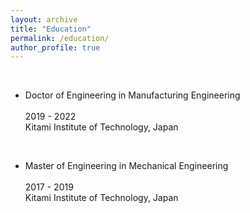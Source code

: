 ```yaml
---
layout: archive
title: "Education"
permalink: /education/
author_profile: true
---
```


<br>

* Doctor of Engineering in Manufacturing Engineering
<br><br> 2019 - 2022
    <br> Kitami Institute of Technology, Japan

<br>

* Master of Engineering in Mechanical Engineering
<br><br> 2017 - 2019
    <br> Kitami Institute of Technology, Japan
